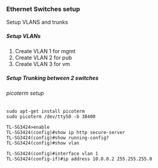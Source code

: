 
### Ethernet Switches setup

Setup VLANS and trunks

##### Setup VLANs

1. Create VLAN 1 for mgmt
2. Create VLAN 2 for pub
3. Create VLAN 3 for vm

##### Setup Trunking between 2 switches


###### picoterm setup

```
sudo apt-get install picoterm
sudo picoterm /dev/ttyS0 -b 38400
```

```
TL-SG3424>enable
TL-SG3424(config)#show ip http secure-server                                   
TL-SG3424(config)#show running-config?
TL-SG3424(config)#show vlan

TL-SG3424(config)#interface vlan 1 
TL-SG3424(config-if)#ip address 10.0.0.2 255.255.255.0



